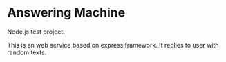 Answering Machine
=================

Node.js test project.

This is an web service based on express framework. It replies to user with random texts.
